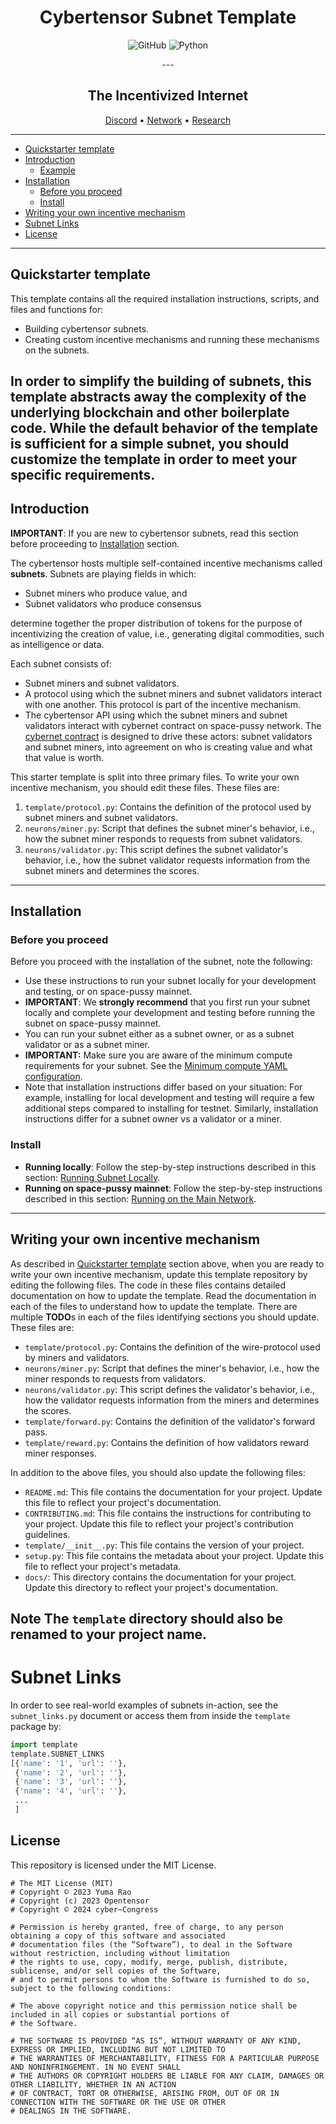 <div align="center">

# **Cybertensor Subnet Template** <!-- omit in toc -->

<p>
  <img alt="GitHub" src="https://img.shields.io/github/license/cybercongress/cybertensor-subnet-template">
  <img alt="Python" src="https://img.shields.io/badge/python-3.9%20%7C%203.10%20%7C%203.11-blue">
</p>
---

## The Incentivized Internet <!-- omit in toc -->

[Discord](https://discord.gg/xxRfaUStnu) • [Network](https://cyb.ai/) • [Research](https://github.com/cybercongress/cyber/blob/master/computing-the-knowledge/computing-the-knowledge.md)
</div>

---

- [Quickstarter template](#quickstarter-template)
- [Introduction](#introduction)
    - [Example](#example)
- [Installation](#installation)
    - [Before you proceed](#before-you-proceed)
    - [Install](#install)
- [Writing your own incentive mechanism](#writing-your-own-incentive-mechanism)
- [Subnet Links](#subnet-links)
- [License](#license)

---

## Quickstarter template

This template contains all the required installation instructions, scripts, and files and functions for:

- Building cybertensor subnets.
- Creating custom incentive mechanisms and running these mechanisms on the subnets.

In order to simplify the building of subnets, this template abstracts away the complexity of the underlying blockchain
and other boilerplate code. While the default behavior of the template is sufficient for a simple subnet, you should
customize the template in order to meet your specific requirements.
---

## Introduction

**IMPORTANT**: If you are new to cybertensor subnets, read this section before proceeding
to [Installation](#installation) section.

The cybertensor hosts multiple self-contained incentive mechanisms called **subnets**. Subnets are playing fields in
which:

- Subnet miners who produce value, and
- Subnet validators who produce consensus

determine together the proper distribution of tokens for the purpose of incentivizing the creation of value, i.e.,
generating digital commodities, such as intelligence or data.

Each subnet consists of:

- Subnet miners and subnet validators.
- A protocol using which the subnet miners and subnet validators interact with one another. This protocol is part of the
  incentive mechanism.
- The cybertensor API using which the subnet miners and subnet validators interact with cybernet contract
  on space-pussy network. The [cybernet contract](https://github.com/cybercongress/cybernet/) is designed to drive
  these actors: subnet validators and subnet miners, into agreement on who is creating value and what that value is
  worth.

This starter template is split into three primary files. To write your own incentive mechanism, you should edit these
files. These files are:

1. `template/protocol.py`: Contains the definition of the protocol used by subnet miners and subnet validators.
2. `neurons/miner.py`: Script that defines the subnet miner's behavior, i.e., how the subnet miner responds to requests
   from subnet validators.
3. `neurons/validator.py`: This script defines the subnet validator's behavior, i.e., how the subnet validator requests
   information from the subnet miners and determines the scores.

[//]: # (### Example)

[//]: # ()

[//]: # (The Bittensor Subnet 1 for Text Prompting is built using this template.)

[//]: # (See [Bittensor Text-Prompting]&#40;https://github.com/opentensor/text-prompting&#41; for how to configure the files and how to)

[//]: # (add monitoring and telemetry and support multiple miner types. Also see this Subnet 1 in action)

[//]: # (on [Taostats]&#40;https://taostats.io/subnets/netuid-1/&#41; explorer.)

---

## Installation

### Before you proceed

Before you proceed with the installation of the subnet, note the following:

- Use these instructions to run your subnet locally for your development and testing, or on space-pussy mainnet.
- **IMPORTANT**: We **strongly recommend** that you first run your subnet locally and complete your development and
  testing before running the subnet on space-pussy mainnet.
- You can run your subnet either as a subnet owner, or as a subnet validator or as a subnet miner.
- **IMPORTANT:** Make sure you are aware of the minimum compute requirements for your subnet. See
  the [Minimum compute YAML configuration](./min_compute.yml).
- Note that installation instructions differ based on your situation: For example, installing for local development and
  testing will require a few additional steps compared to installing for testnet. Similarly, installation instructions
  differ for a subnet owner vs a validator or a miner.

### Install

- **Running locally**: Follow the step-by-step instructions described in this
  section: [Running Subnet Locally](./docs/running_on_staging.md).
- **Running on space-pussy mainnet**: Follow the step-by-step instructions described in this
  section: [Running on the Main Network](./docs/running_on_mainnet.md).

---

## Writing your own incentive mechanism

As described in [Quickstarter template](#quickstarter-template) section above, when you are ready to write your own
incentive mechanism, update this template repository by editing the following files. The code in these files contains
detailed documentation on how to update the template. Read the documentation in each of the files to understand how to
update the template. There are multiple **TODO**s in each of the files identifying sections you should update. These
files are:

- `template/protocol.py`: Contains the definition of the wire-protocol used by miners and validators.
- `neurons/miner.py`: Script that defines the miner's behavior, i.e., how the miner responds to requests from
  validators.
- `neurons/validator.py`: This script defines the validator's behavior, i.e., how the validator requests information
  from the miners and determines the scores.
- `template/forward.py`: Contains the definition of the validator's forward pass.
- `template/reward.py`: Contains the definition of how validators reward miner responses.

In addition to the above files, you should also update the following files:

- `README.md`: This file contains the documentation for your project. Update this file to reflect your project's
  documentation.
- `CONTRIBUTING.md`: This file contains the instructions for contributing to your project. Update this file to reflect
  your project's contribution guidelines.
- `template/__init__.py`: This file contains the version of your project.
- `setup.py`: This file contains the metadata about your project. Update this file to reflect your project's metadata.
- `docs/`: This directory contains the documentation for your project. Update this directory to reflect your project's
  documentation.

__Note__
The `template` directory should also be renamed to your project name.
---

# Subnet Links

In order to see real-world examples of subnets in-action, see the `subnet_links.py` document or access them from inside 
the `template` package by:
```python
import template
template.SUBNET_LINKS
[{'name': '1', 'url': ''},
 {'name': '2', 'url': ''},
 {'name': '3', 'url': ''},
 {'name': '4', 'url': ''},
 ...
 ]
```

## License

This repository is licensed under the MIT License.

```text
# The MIT License (MIT)
# Copyright © 2023 Yuma Rao
# Copyright (c) 2023 Opentensor
# Copyright © 2024 cyber~Congress

# Permission is hereby granted, free of charge, to any person obtaining a copy of this software and associated
# documentation files (the “Software”), to deal in the Software without restriction, including without limitation
# the rights to use, copy, modify, merge, publish, distribute, sublicense, and/or sell copies of the Software,
# and to permit persons to whom the Software is furnished to do so, subject to the following conditions:

# The above copyright notice and this permission notice shall be included in all copies or substantial portions of
# the Software.

# THE SOFTWARE IS PROVIDED “AS IS”, WITHOUT WARRANTY OF ANY KIND, EXPRESS OR IMPLIED, INCLUDING BUT NOT LIMITED TO
# THE WARRANTIES OF MERCHANTABILITY, FITNESS FOR A PARTICULAR PURPOSE AND NONINFRINGEMENT. IN NO EVENT SHALL
# THE AUTHORS OR COPYRIGHT HOLDERS BE LIABLE FOR ANY CLAIM, DAMAGES OR OTHER LIABILITY, WHETHER IN AN ACTION
# OF CONTRACT, TORT OR OTHERWISE, ARISING FROM, OUT OF OR IN CONNECTION WITH THE SOFTWARE OR THE USE OR OTHER
# DEALINGS IN THE SOFTWARE.
```
